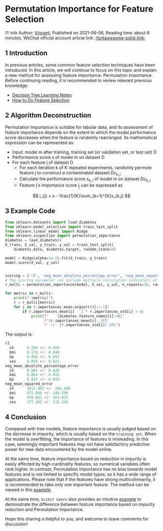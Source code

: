 # Permutation Importance for Feature Selection

!!! info
    Author: [Vincent](https://github.com/Realvincentyuan), Published on 2021-06-06, Reading time: about 6 minutes, WeChat official account article link: [:fontawesome-solid-link:](https://mp.weixin.qq.com/s?__biz=MzI4Mjk3NzgxOQ==&mid=2247485194&idx=1&sn=60a358eeed0c7fa7b2ebb362cce92a9b&chksm=eb90f47edce77d68bc54cd35d12a5530c9639250b19b469269f2e0559eeb81c5b2d0052e74a4&token=120973643&lang=zh_CN#rd)

## 1 Introduction

In previous articles, some common feature selection techniques have been introduced. In this article, we will continue to focus on this topic and explain a new method for assessing feature importance: Permutation Importance. Before continuing reading, it is recommended to review relevant previous knowledge:

- [Decision Tree Learning Notes](https://mp.weixin.qq.com/s/waV7HG3KWs-Qx574aUHj3Q)
- [How to Do Feature Selection](https://mp.weixin.qq.com/s/Cuw1ugpxm-5lF_rUkAu56Q)

## 2 Algorithm Deconstruction

Permutation Importance is suitable for tabular data, and its assessment of feature importance depends on the extent to which the model performance score decreases when the feature is randomly rearranged. Its mathematical expression can be represented as:

- Input: model m after training, training set (or validation set, or test set) D
- Performance score s of model m on dataset D
- For each feature j of dataset D
  - For each iteration k of K repeated experiments, randomly permute feature j to construct a contaminated dataset $Dc_{k,j}$
  - Calculate the performance score $s_{k,j}$ of model m on dataset $Dc_{k,j}$
  - Feature j's importance score $i_{j}$ can be expressed as

$$ i_{j} = s - \frac{1}{K}\sum_{k=1}^{K}s_{k,j} $$

## 3 Example Code

```python
from sklearn.datasets import load_diabetes
from sklearn.model_selection import train_test_split
from sklearn.linear_model import Ridge
from sklearn.inspection import permutation_importance
diabetes = load_diabetes()
X_train, X_val, y_train, y_val = train_test_split(
    diabetes.data, diabetes.target, random_state=0)

model = Ridge(alpha=1e-2).fit(X_train, y_train)
model.score(X_val, y_val)


scoring = ['r2', 'neg_mean_absolute_percentage_error', 'neg_mean_squared_error']
# The scoring parameter can include multiple calculation indicators at the same time. This is more efficient than using permutation_importance repeatedly, because the predicted value can be used to calculate different indicators.
r_multi = permutation_importance(model, X_val, y_val, n_repeats=30, random_state=0, scoring=scoring)

for metric in r_multi:
    print(f"{metric}")
    r = r_multi[metric]
    for i in r.importances_mean.argsort()[::-1]:
        if r.importances_mean[i] - 2 * r.importances_std[i] > 0:
            print(f"    {diabetes.feature_names[i]:<8}"
                  f"{r.importances_mean[i]:.3f}"
                  f" +/- {r.importances_std[i]:.3f}")

```

The output is:

```python
r2
  s5      0.204 +/- 0.050
  bmi     0.176 +/- 0.048
  bp      0.088 +/- 0.033
  sex     0.056 +/- 0.023
neg_mean_absolute_percentage_error
  s5      0.081 +/- 0.020
  bmi     0.064 +/- 0.015
  bp      0.029 +/- 0.010
neg_mean_squared_error
  s5      1013.903 +/- 246.460
  bmi     872.694 +/- 240.296
  bp      438.681 +/- 163.025
  sex     277.382 +/- 115.126
```

## 4 Conclusion

Compared with tree models, feature importance is usually judged based on the decrease in impurity, which is usually based on the `training set`. When the model is overfitting, the importance of features is misleading. In this case, seemingly important features may not have satisfactory predictive power for new data encountered by the model online.

At the same time, feature importance based on reduction in impurity is easily affected by high-cardinality features, so numerical variables often rank higher. In contrast, Permutation Importance has no bias towards model features and is not limited to specific model types, so it has a wide range of applications. Please note that if the features have strong multicollinearity, it is recommended to take only one important feature. The method can be viewed in this [example](https://scikit-learn.org/stable/auto_examples/inspection/plot_permutation_importance_multicollinear.html#sphx-glr-auto-examples-inspection-plot-permutation-importance-multicollinear-py 'Permutation Importance with Multicollinear or Correlated Features').

At the same time, `Scikit Learn` also provides an intuitive [example](https://scikit-learn.org/stable/auto_examples/inspection/plot_permutation_importance.html#sphx-glr-auto-examples-inspection-plot-permutation-importance-py 'Permutation Importance vs Random Forest Feature Importance (MDI)') to demonstrate the difference between feature importance based on impurity reduction and Permutation Importance.

Hope this sharing is helpful to you, and welcome to leave comments for discussion!